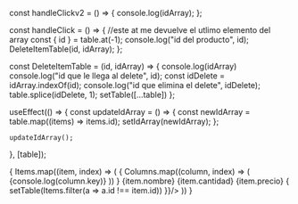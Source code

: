 const handleClickv2 = () => {
    console.log(idArray);
  };

   const handleClick = () => {
     //este at me devuelve el utlimo elemento del array
     const { id } = table.at(-1);
     console.log("id del producto", id);
     DeleteItemTable(id, idArray);
   };


   const DeleteItemTable = (id, idArray) => {
     console.log(idArray)
     console.log("id que le llega al delete", id);
     const idDelete = idArray.indexOf(id);
     console.log("id que elimina el delete", idDelete);
     table.splice(idDelete, 1);
     setTable([...table])
   };


 useEffect(() => {
    const updateIdArray = () => {
      const newIdArray = table.map((items) => items.id);
      setIdArray(newIdArray);
    };

    updateIdArray();
  }, [table]);



  <TableBody items={Items}>
        {
          Items.map((item, index) => (
            <TableRow key={index}>
                {
                  Columns.map((column, index) => (
                    <TableCell key={index}>{console.log(column.key)}</TableCell>
                  ))
                }
                <TableCell>{item.nombre}</TableCell>
                <TableCell>{item.cantidad}</TableCell>
                <TableCell>{item.precio}</TableCell>
                <TableCell><FontAwesomeIcon icon={faTrash} className="table-row" onClick={() => {
                  setTable(Items.filter(a => a.id !== item.id))
                }}/>
                </TableCell>
            </TableRow>
          ))
        }
      </TableBody>